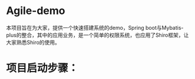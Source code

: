 Agile-demo
==

本项目旨在为大家，提供一个快速搭建系统的demo，Spring boot与Mybatis-plus的整合，其中的应用业务，是一个简单的权限系统，也应用了Shiro框架，让大家熟悉Shiro的使用。

项目启动步骤：
==

